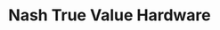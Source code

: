 ---
title: "Nash True Value Hardware"
url: /jacksboro/nash-true-value-hardware/
shop: Eisenwaren
---